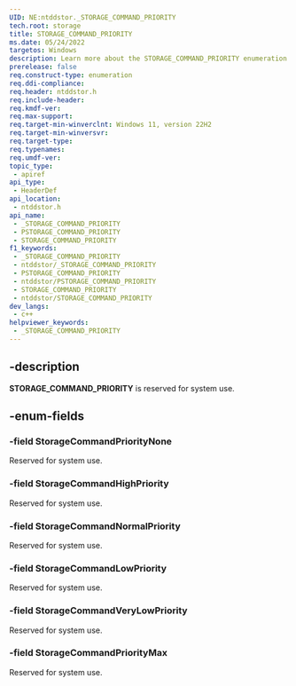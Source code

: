 ```yaml
---
UID: NE:ntddstor._STORAGE_COMMAND_PRIORITY
tech.root: storage
title: STORAGE_COMMAND_PRIORITY
ms.date: 05/24/2022
targetos: Windows
description: Learn more about the STORAGE_COMMAND_PRIORITY enumeration.
prerelease: false
req.construct-type: enumeration
req.ddi-compliance: 
req.header: ntddstor.h
req.include-header: 
req.kmdf-ver: 
req.max-support: 
req.target-min-winverclnt: Windows 11, version 22H2
req.target-min-winversvr: 
req.target-type: 
req.typenames: 
req.umdf-ver: 
topic_type:
 - apiref
api_type:
 - HeaderDef
api_location:
 - ntddstor.h
api_name:
 - _STORAGE_COMMAND_PRIORITY
 - PSTORAGE_COMMAND_PRIORITY
 - STORAGE_COMMAND_PRIORITY
f1_keywords:
 - _STORAGE_COMMAND_PRIORITY
 - ntddstor/_STORAGE_COMMAND_PRIORITY
 - PSTORAGE_COMMAND_PRIORITY
 - ntddstor/PSTORAGE_COMMAND_PRIORITY
 - STORAGE_COMMAND_PRIORITY
 - ntddstor/STORAGE_COMMAND_PRIORITY
dev_langs:
 - c++
helpviewer_keywords:
 - _STORAGE_COMMAND_PRIORITY
---
```


## -description

**STORAGE_COMMAND_PRIORITY** is reserved for system use.

## -enum-fields

### -field StorageCommandPriorityNone

Reserved for system use.

### -field StorageCommandHighPriority

Reserved for system use.

### -field StorageCommandNormalPriority

Reserved for system use.

### -field StorageCommandLowPriority

Reserved for system use.

### -field StorageCommandVeryLowPriority

Reserved for system use.

### -field StorageCommandPriorityMax

Reserved for system use.
